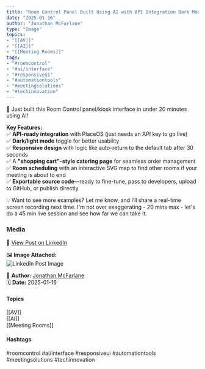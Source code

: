 ```yaml
---
title: "Room Control Panel Built Using AI with API Integration Dark Mode and Interactive Room Scheduling"  
date: "2025-01-16"  
author: "Jonathan McFarlane"  
type: "Image"  
topics:  
- "[[AV]]"  
- "[[AI]]"   
- "[[Meeting Rooms]]"
tags:  
- "#roomcontrol"  
- "#ai/interface"  
- "#responsiveui"  
- "#automationtools"  
- "#meetingsolutions"  
- "#techinnovation"  
---
```

🎉 Just built this Room Control panel/kiosk interface in under 20 minutes using AI!

**Key Features:**  
✅ **API-ready integration** with PlaceOS (just needs an API key to go live)  
✅ **Dark/light mode** toggle for better usability  
✅ **Responsive design** with logic like auto-return to the default tab after 30 seconds  
✅ A **"shopping cart"-style catering page** for seamless order management  
✅ **Room scheduling** with an interactive SVG map to find other rooms if your meeting is about to end  
✅ **Exportable source code**—ready to fine-tune, pass to developers, upload to GitHub, or publish directly

💡 Want to see more examples? Let me know, and I’ll share a real-time screen recording next time. I'm not over exaggerating - 20 mins max - let's do a 45 min live session and see how far we can take it.

### Media

🔗 [View Post on LinkedIn](https://www.linkedin.com/feed/update/urn:li:activity:7285467142420869120)  
  
🖼 **Image Attached:**  
![LinkedIn Post Image](https://media.licdn.com/dms/image/v2/D5622AQEwVvjHnPZz-g/feedshare-shrink_800/B56ZRstu3wHoAg-/0/1736990720854?e=1744848000&v=beta&t=yTKyAHfwOPuceRoeNP1snnsilVKKtkCyklgkUuPhJDM)  
  
👤 **Author:** [Jonathan McFarlane](https://www.linkedin.com/in/jonathanmcfarlane/)  
🗓️ **Date:** 2025-01-16

#### Topics

[[AV]]  
[[AI]]  
[[Meeting Rooms]]

#### Hashtags

#roomcontrol #ai/interface #responsiveui #automationtools #meetingsolutions #techinnovation
